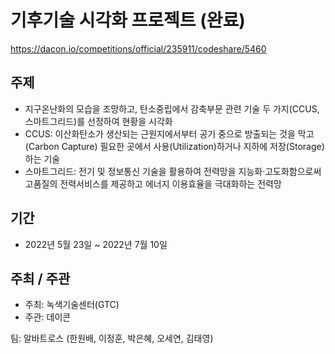 # 기후기술 시각화 프로젝트 (완료)

https://dacon.io/competitions/official/235911/codeshare/5460

## 주제
* 지구온난화의 모습을 조망하고, 탄소중립에서 감축부문 관련 기술 두 가지(CCUS,스마트그리드)를 선정하여 현황을 시각화
* CCUS: 이산화탄소가 생산되는 근원지에서부터 공기 중으로 방출되는 것을 막고(Carbon Capture) 필요한 곳에서 사용(Utilization)하거나 지하에 저장(Storage) 하는 기술
* 스마트그리드: 전기 및 정보통신 기술을 활용하여 전력망을 지능화·고도화함으로써 고품질의 전력서비스를 제공하고 에너지 이용효율을 극대화하는 전력망

## 기간
* 2022년 5월 23일 ~ 2022년 7월 10일

## 주최 / 주관
* 주최: 녹색기술센터(GTC)
* 주관: 데이콘

팀: 알바트로스 (한원배, 이정훈, 박은혜, 오세연, 김태영)
